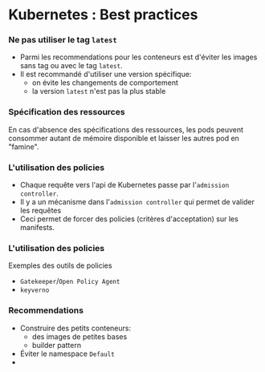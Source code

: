 # Kubernetes : Best practices



### Ne pas utiliser le tag `latest`
- Parmi les recommendations pour les conteneurs est d'éviter les images
sans tag ou avec le tag `latest`.
- Il est recommandé d'utiliser une version spécifique:
    - on évite les changements de comportement
    - la version `latest` n'est pas la plus stable 


### Spécification des ressources
En cas d'absence des spécifications des ressources, les pods peuvent consommer
autant de mémoire disponible et laisser les autres pod en "famine".


### L'utilisation des policies
- Chaque requête vers l'api de Kubernetes passe par l'`admission controller`.
- Il y a un  mécanisme dans l'`admission controller` qui  permet de valider les requêtes
- Ceci permet de forcer des policies (critères d'acceptation) sur les manifests.


### L'utilisation des policies
Exemples des outils de policies

- `Gatekeeper`/`Open Policy Agent`
- `keyverno`

### Recommendations
- Construire des petits conteneurs:
  - des images de petites bases
  - builder pattern
- Éviter le namespace `Default`
- 



